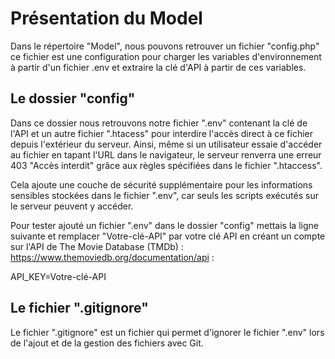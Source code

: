 # Présentation du Model 

Dans le répertoire "Model", nous pouvons retrouver un fichier "config.php" ce fichier est une configuration pour charger les variables d'environnement à partir d'un fichier .env et extraire la clé d'API à partir de ces variables.

## Le dossier "config" 

Dans ce dossier nous retrouvons notre fichier ".env" contenant la clé de l'API et un autre fichier ".htacess" pour interdire l'accès direct à ce fichier depuis l'extérieur du serveur.
Ainsi, même si un utilisateur essaie d'accéder au fichier en tapant l'URL dans le navigateur, le serveur renverra une erreur 403 "Accès interdit" grâce aux règles spécifiées dans le fichier ".htaccess".

Cela ajoute une couche de sécurité supplémentaire pour les informations sensibles stockées dans le fichier ".env", car seuls les scripts exécutés sur le serveur peuvent y accéder.

Pour tester ajouté un fichier ".env" dans le dossier "config" mettais la ligne suivante et remplacer "Votre-clé-API" par votre clé API en créant un compte sur l'API de The Movie Database (TMDb) : https://www.themoviedb.org/documentation/api : 

API_KEY=Votre-clé-API

## Le fichier ".gitignore"

Le fichier ".gitignore" est un fichier qui permet d'ignorer le fichier ".env" lors de l'ajout et de la gestion des fichiers avec Git.